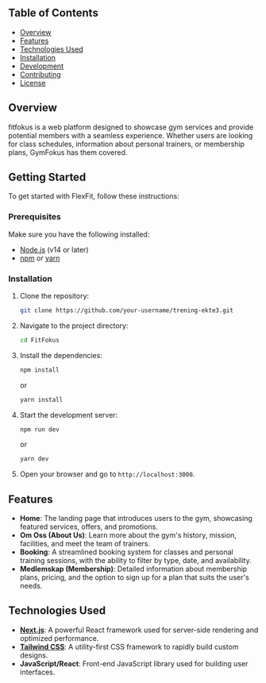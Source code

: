 ## Table of Contents

- [Overview](#overview)
- [Features](#features)
- [Technologies Used](#technologies-used)
- [Installation](#installation)
- [Development](#development)
- [Contributing](#contributing)
- [License](#license)

## Overview

fitfokus is a web platform designed to showcase gym services and provide potential members with a seamless experience. Whether users are looking for class schedules, information about personal trainers, or membership plans, GymFokus has them covered.

## Getting Started
 
To get started with FlexFit, follow these instructions:
 
### Prerequisites
 
Make sure you have the following installed:
 
- [Node.js](https://nodejs.org/) (v14 or later)
- [npm](https://www.npmjs.com/) or [yarn](https://yarnpkg.com/)
 
### Installation
1. Clone the repository:
   ```sh
   git clone https://github.com/your-username/trening-ekte3.git
3. Navigate to the project directory:
   ```sh
   cd FitFokus
5. Install the dependencies:
   ```sh
   npm install
   ```
   or
   ```sh
   yarn install
   ```
7. Start the development server:
   ```sh
   npm run dev
   ```
   or
   ```sh
   yarn dev
   ```
 
9. Open your browser and go to `http://localhost:3000`.

## Features

- **Home**: The landing page that introduces users to the gym, showcasing featured services, offers, and promotions.
- **Om Oss (About Us)**: Learn more about the gym's history, mission, facilities, and meet the team of trainers.
- **Booking**: A streamlined booking system for classes and personal training sessions, with the ability to filter by type, date, and availability.
- **Medlemskap (Membership)**: Detailed information about membership plans, pricing, and the option to sign up for a plan that suits the user's needs.


## Technologies Used

- **[Next.js](https://nextjs.org/)**: A powerful React framework used for server-side rendering and optimized performance.
- **[Tailwind CSS](https://tailwindcss.com/)**: A utility-first CSS framework to rapidly build custom designs.
- **JavaScript/React**: Front-end JavaScript library used for building user interfaces.
